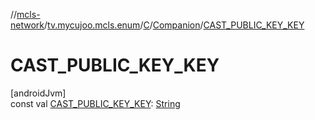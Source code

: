 //[mcls-network](../../../../index.md)/[tv.mycujoo.mcls.enum](../../index.md)/[C](../index.md)/[Companion](index.md)/[CAST_PUBLIC_KEY_KEY](-c-a-s-t_-p-u-b-l-i-c_-k-e-y_-k-e-y.md)

# CAST_PUBLIC_KEY_KEY

[androidJvm]\
const val [CAST_PUBLIC_KEY_KEY](-c-a-s-t_-p-u-b-l-i-c_-k-e-y_-k-e-y.md): [String](https://kotlinlang.org/api/latest/jvm/stdlib/kotlin/-string/index.html)
